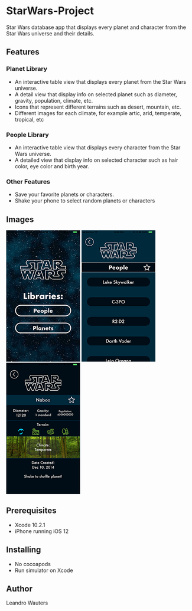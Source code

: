 # StarWars-Project
Star Wars database app that displays every planet and character from the Star Wars universe and their details.

## Features
### Planet Library
* An interactive table view that displays every planet from the Star Wars universe.
* A detail view that display info on selected planet such as diameter, gravity, population, climate, etc.
* Icons that represent different terrains such as desert, mountain, etc.
* Different images for each climate, for example artic, arid, temperate, tropical, etc

### People Library
* An interactive table view that displays every character from the Star Wars universe.
* A detailed view that display info on selected character such as hair color, eye color and birth year.
### Other Features
* Save your favorite planets or characters.
* Shake your phone to select random planets or characters

## Images 
![](/Assets/WelcomeScreen.PNG)
![](People1.png)
![](PlanetDetail.PNG)
## Prerequisites

* Xcode 10.2.1
* iPhone running  iOS 12

## Installing

* No cocoapods
* Run simulator on Xcode

## Author
Leandro Wauters


